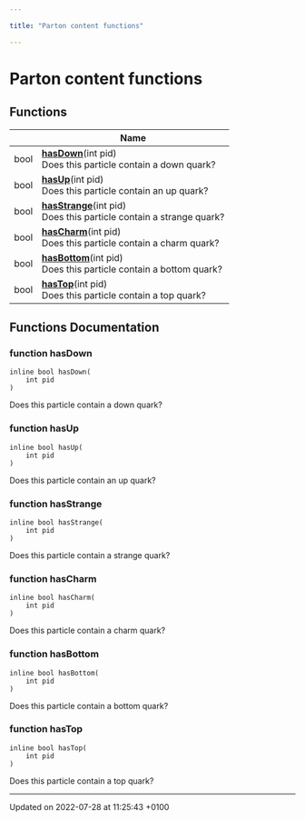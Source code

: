 ```yaml
---

title: "Parton content functions"

---
```


# Parton content functions



## Functions

|                | Name           |
| -------------- | -------------- |
| bool | **[hasDown](http://example.org/modules/group__mcutils__partoncontent/#function-hasdown)**(int pid)<br>Does this particle contain a down quark?  |
| bool | **[hasUp](http://example.org/modules/group__mcutils__partoncontent/#function-hasup)**(int pid)<br>Does this particle contain an up quark?  |
| bool | **[hasStrange](http://example.org/modules/group__mcutils__partoncontent/#function-hasstrange)**(int pid)<br>Does this particle contain a strange quark?  |
| bool | **[hasCharm](http://example.org/modules/group__mcutils__partoncontent/#function-hascharm)**(int pid)<br>Does this particle contain a charm quark?  |
| bool | **[hasBottom](http://example.org/modules/group__mcutils__partoncontent/#function-hasbottom)**(int pid)<br>Does this particle contain a bottom quark?  |
| bool | **[hasTop](http://example.org/modules/group__mcutils__partoncontent/#function-hastop)**(int pid)<br>Does this particle contain a top quark?  |


## Functions Documentation

### function hasDown

```
inline bool hasDown(
    int pid
)
```

Does this particle contain a down quark? 

### function hasUp

```
inline bool hasUp(
    int pid
)
```

Does this particle contain an up quark? 

### function hasStrange

```
inline bool hasStrange(
    int pid
)
```

Does this particle contain a strange quark? 

### function hasCharm

```
inline bool hasCharm(
    int pid
)
```

Does this particle contain a charm quark? 

### function hasBottom

```
inline bool hasBottom(
    int pid
)
```

Does this particle contain a bottom quark? 

### function hasTop

```
inline bool hasTop(
    int pid
)
```

Does this particle contain a top quark? 





-------------------------------

Updated on 2022-07-28 at 11:25:43 +0100